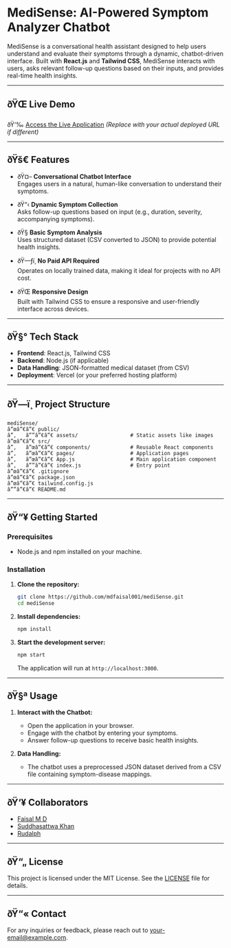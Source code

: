 # MediSense: AI-Powered Symptom Analyzer Chatbot

MediSense is a conversational health assistant designed to help users understand and evaluate their symptoms through a dynamic, chatbot-driven interface. Built with **React.js** and **Tailwind CSS**, MediSense interacts with users, asks relevant follow-up questions based on their inputs, and provides real-time health insights.

---

## ðŸŒ Live Demo

ðŸ‘‰ [Access the Live Application](https://medisense-alpha.vercel.app/) *(Replace with your actual deployed URL if different)*

---

## ðŸš€ Features

- ðŸ¤– **Conversational Chatbot Interface**  
  Engages users in a natural, human-like conversation to understand their symptoms.

- ðŸ“‹ **Dynamic Symptom Collection**  
  Asks follow-up questions based on input (e.g., duration, severity, accompanying symptoms).

- ðŸ§  **Basic Symptom Analysis**  
  Uses structured dataset (CSV converted to JSON) to provide potential health insights.

- ðŸ—ƒï¸ **No Paid API Required**  
  Operates on locally trained data, making it ideal for projects with no API cost.

- ðŸŒ **Responsive Design**  
  Built with Tailwind CSS to ensure a responsive and user-friendly interface across devices.

---

## ðŸ§° Tech Stack

- **Frontend**: React.js, Tailwind CSS
- **Backend**: Node.js (if applicable)
- **Data Handling**: JSON-formatted medical dataset (from CSV)
- **Deployment**: Vercel (or your preferred hosting platform)

---

## ðŸ—ï¸ Project Structure

```
mediSense/
â”œâ”€â”€ public/
â”‚   â””â”€â”€ assets/                 # Static assets like images
â”œâ”€â”€ src/
â”‚   â”œâ”€â”€ components/             # Reusable React components
â”‚   â”œâ”€â”€ pages/                  # Application pages
â”‚   â”œâ”€â”€ App.js                  # Main application component
â”‚   â””â”€â”€ index.js                # Entry point
â”œâ”€â”€ .gitignore
â”œâ”€â”€ package.json
â”œâ”€â”€ tailwind.config.js
â””â”€â”€ README.md
```

---

## ðŸ“¥ Getting Started

### Prerequisites

- Node.js and npm installed on your machine.

### Installation

1. **Clone the repository:**

   ```bash
   git clone https://github.com/mdfaisal001/mediSense.git
   cd mediSense
   ```

2. **Install dependencies:**

   ```bash
   npm install
   ```

3. **Start the development server:**

   ```bash
   npm start
   ```

   The application will run at `http://localhost:3000`.

---

## ðŸ§ª Usage

1. **Interact with the Chatbot:**
   - Open the application in your browser.
   - Engage with the chatbot by entering your symptoms.
   - Answer follow-up questions to receive basic health insights.

2. **Data Handling:**
   - The chatbot uses a preprocessed JSON dataset derived from a CSV file containing symptom-disease mappings.

---

## ðŸ‘¥ Collaborators

- [Faisal M D](https://github.com/mdfaisal001)
- [Suddhasattwa Khan](https://github.com/suddhasattwakhan)
- [Rudalph](https://github.com/Rudalph)

---

## ðŸ“„ License

This project is licensed under the MIT License. See the [LICENSE](LICENSE) file for details.

---

## ðŸ“« Contact

For any inquiries or feedback, please reach out to [your-email@example.com](mailto:your-email@example.com).